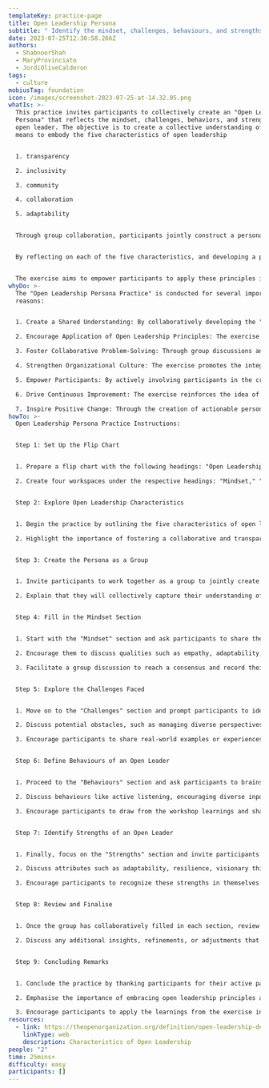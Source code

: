 ```yaml
---
templateKey: practice-page
title: Open Leadership Persona
subtitle: " Identify the mindset, challenges, behaviours, and strengths of open leaders"
date: 2023-07-25T12:30:58.266Z
authors:
  - ShabnoorShah
  - MaryProvinciato
  - JordiOliveCalderon
tags:
  - culture
mobiusTag: foundation
icon: /images/screenshot-2023-07-25-at-14.32.05.png
whatIs: >-
  T﻿his practice invites participants to collectively create an "Open Leadership
  Persona" that reflects the mindset, challenges, behaviors, and strengths of an
  open leader. The objective is to create a collective understanding of what it
  means to embody the five characteristics of open leadership 


  1. transparency

  2. inclusivity

  3. community

  4. collaboration

  5. adaptability


  Through group collaboration, participants jointly construct a persona that encapsulates an open leader's mindset, challenges they might face, behaviours they exhibit, and outline their strengths.


  By reflecting on each of the five characteristics, and developing a persona, participants collaboratively develop a clear understanding of what it means to embody these traits. 


  The exercise aims to empower participants to apply these principles in their leadership roles, fostering a culture of inclusivity, collaboration, and continuous improvement within their organisation. This will help them to drive positive change and nurture a more transparent and collaborative work environment.
whyDo: >-
  The "Open Leadership Persona Practice" is conducted for several important
  reasons:


  1. Create a Shared Understanding: By collaboratively developing the "Open Leadership Persona," participants contribute to a shared understanding of what it means to be an open leader. This shared vision promotes alignment and consistency in leadership practices within the organization.

  2. Encourage Application of Open Leadership Principles: The exercise empowers participants to apply the principles of open leadership in their own leadership roles. By creating a persona that embodies these traits, participants are inspired to emulate open leadership behaviors and foster a more inclusive and collaborative work environment.

  3. Foster Collaborative Problem-Solving: Through group discussions and brainstorming, the exercise encourages collaborative problem-solving. Participants work together to identify challenges and potential solutions, leveraging diverse perspectives for more comprehensive and innovative outcomes.

  4. Strengthen Organizational Culture: The exercise promotes the integration of open leadership principles into the organization's culture. It emphasizes transparency, inclusivity, and collaboration as essential values, contributing to a more positive and cohesive work environment.

  5. Empower Participants: By actively involving participants in the creation of the "Open Leadership Persona," the exercise empowers them to take ownership of open leadership principles. Participants feel more accountable for implementing positive changes in their leadership styles and team dynamics.

  6. Drive Continuous Improvement: The exercise reinforces the idea of continuous improvement. As participants identify challenges and behaviors, they are encouraged to seek opportunities for growth and adaptability in their leadership roles.

  7. Inspire Positive Change: Through the creation of actionable personas, the exercise inspires participants to take concrete steps towards becoming open leaders. It motivates them to lead with transparency, empathy, and inclusivity, ultimately driving positive change within the organization.
howTo: >-
  Open Leadership Persona Practice Instructions:


  Step 1: Set Up the Flip Chart


  1. Prepare a flip chart with the following headings: "Open Leadership Persona."

  2. Create four workspaces under the respective headings: "Mindset," "Challenges," "Behaviors," and "Strengths."


  Step 2: Explore Open Leadership Characteristics


  1. Begin the practice by outlining the five characteristics of open leadership; transparency, inclusivity, community, collaboration, and adaptability.

  2. Highlight the importance of fostering a collaborative and transparent leadership style that embraces inclusivity and continuous improvement.


  Step 3: Create the Persona as a Group


  1. Invite participants to work together as a group to jointly create the "Open Leadership Persona."

  2. Explain that they will collectively capture their understanding of an open leader's mindset, challenges they might face, behaviours they exhibit, and their strengths in these roles.


  Step 4: Fill in the Mindset Section


  1. Start with the "Mindset" section and ask participants to share their insights and understanding of the mindset an open leader should possess.

  2. Encourage them to discuss qualities such as empathy, adaptability, openness to feedback, and a commitment to collaboration.

  3. Facilitate a group discussion to reach a consensus and record their agreed-upon points under the "Mindset" heading.


  Step 5: Explore the Challenges Faced


  1. Move on to the "Challenges" section and prompt participants to identify the challenges an open leader might encounter.

  2. Discuss potential obstacles, such as managing diverse perspectives, navigating organizational resistance to change, or fostering a culture of open communication.

  3. Encourage participants to share real-world examples or experiences related to open leadership challenges.


  Step 6: Define Behaviours of an Open Leader


  1. Proceed to the "Behaviours" section and ask participants to brainstorm the specific behaviours an open leader would exhibit.

  2. Discuss behaviours like active listening, encouraging diverse input, promoting transparency, and giving credit to team members.

  3. Encourage participants to draw from the workshop learnings and share practical examples of these behaviours in action.


  Step 7: Identify Strengths of an Open Leader


  1. Finally, focus on the "Strengths" section and invite participants to list the strengths an open leader possesses.

  2. Discuss attributes such as adaptability, resilience, visionary thinking, and the ability to build strong relationships.

  3. Encourage participants to recognize these strengths in themselves and in others they admire as open leaders.


  Step 8: Review and Finalise


  1. Once the group has collaboratively filled in each section, review the "Open Leadership Persona" together.

  2. Discuss any additional insights, refinements, or adjustments that the group deems necessary to accurately capture the essence of an open leader.


  Step 9: Concluding Remarks


  1. Conclude the practice by thanking participants for their active participation in creating the "Open Leadership Persona."

  2. Emphasise the importance of embracing open leadership principles and applying them to foster an inclusive, collaborative, and empowering work environment.

  3. Encourage participants to apply the learnings from the exercise in their leadership roles to drive positive change and promote a culture of open leadership within the organisation.
resources:
  - link: https://theopenorganization.org/definition/open-leadership-definition/
    linkType: web
    description: Characteristics of Open Leadership
people: "2"
time: 25mins+
difficulty: easy
participants: []
---
```

